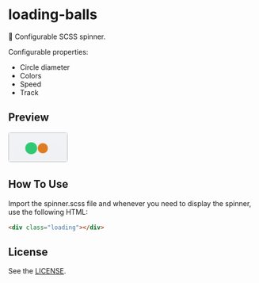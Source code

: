 # loading-balls

🎱 Configurable SCSS spinner.

Configurable properties:

- Circle diameter
- Colors
- Speed
- Track

## Preview

![Spinner Preview](spinner.gif)

## How To Use

Import the spinner.scss file and whenever you need to display the spinner, use
the following HTML:

```html
<div class="loading"></div>
```

## License

See the [LICENSE](LICENSE.md).
